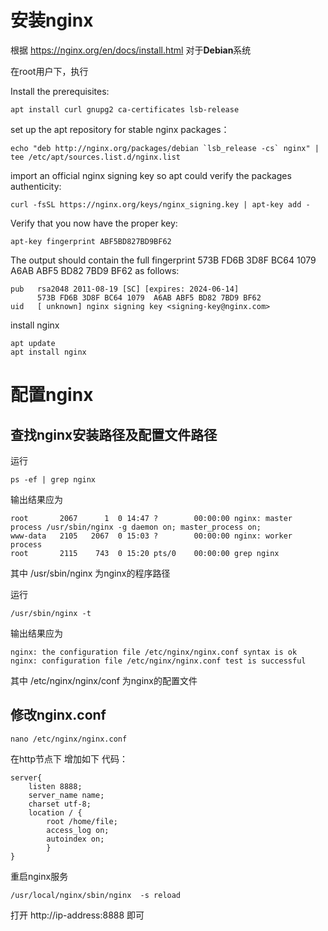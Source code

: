 # 安装nginx

根据 https://nginx.org/en/docs/install.html 对于**Debian**系统

在root用户下，执行

Install the prerequisites: 
```shell
apt install curl gnupg2 ca-certificates lsb-release
```
set up the apt repository for stable nginx packages：
```shell
echo "deb http://nginx.org/packages/debian `lsb_release -cs` nginx" | tee /etc/apt/sources.list.d/nginx.list
```
import an official nginx signing key so apt could verify the packages authenticity:
```shell
curl -fsSL https://nginx.org/keys/nginx_signing.key | apt-key add -
```
Verify that you now have the proper key: 
```shell
apt-key fingerprint ABF5BD827BD9BF62
```
The output should contain the full fingerprint 573B FD6B 3D8F BC64 1079 A6AB ABF5 BD82 7BD9 BF62 as follows: 
```shell
pub   rsa2048 2011-08-19 [SC] [expires: 2024-06-14]
      573B FD6B 3D8F BC64 1079  A6AB ABF5 BD82 7BD9 BF62
uid   [ unknown] nginx signing key <signing-key@nginx.com>
```
install nginx
```shell
apt update
apt install nginx
```
# 配置nginx
## 查找nginx安装路径及配置文件路径
运行
```shell
ps -ef | grep nginx
```
输出结果应为
```shell
root       2067      1  0 14:47 ?        00:00:00 nginx: master process /usr/sbin/nginx -g daemon on; master_process on;
www-data   2105   2067  0 15:03 ?        00:00:00 nginx: worker process
root       2115    743  0 15:20 pts/0    00:00:00 grep nginx
```
其中 /usr/sbin/nginx 为nginx的程序路径

运行
```shell
/usr/sbin/nginx -t
```
输出结果应为
```shell
nginx: the configuration file /etc/nginx/nginx.conf syntax is ok
nginx: configuration file /etc/nginx/nginx.conf test is successful
```
其中 /etc/nginx/nginx/conf 为nginx的配置文件

## 修改nginx.conf

```shell
nano /etc/nginx/nginx.conf
```
在http节点下  增加如下 代码：
```
server{
    listen 8888;
    server_name name;
    charset utf-8;
    location / {
        root /home/file;
        access_log on;
        autoindex on;
        }
}
```
重启nginx服务
```shell
/usr/local/nginx/sbin/nginx  -s reload
```
打开 http://ip-address:8888 即可
